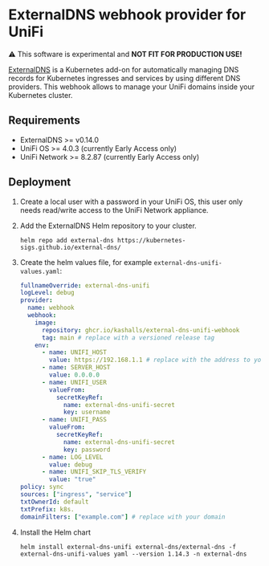# ExternalDNS webhook provider for UniFi

⚠️ This software is experimental and **NOT FIT FOR PRODUCTION USE!**

[ExternalDNS](https://github.com/kubernetes-sigs/external-dns) is a Kubernetes add-on for automatically managing DNS records for Kubernetes ingresses and services by using different DNS providers. This webhook allows to manage your UniFi domains inside your Kubernetes cluster.

## Requirements

- ExternalDNS >= v0.14.0
- UniFi OS >= 4.0.3 (currently Early Access only)
- UniFi Network >= 8.2.87 (currently Early Access only)

## Deployment

1. Create a local user with a password in your UniFi OS, this user only needs read/write access to the UniFi Network appliance.

2. Add the ExternalDNS Helm repository to your cluster.

    ```shell
    helm repo add external-dns https://kubernetes-sigs.github.io/external-dns/
    ```

3. Create the helm values file, for example `external-dns-unifi-values.yaml`:

    ```yaml
    fullnameOverride: external-dns-unifi
    logLevel: debug
    provider:
      name: webhook
      webhook:
        image:
          repository: ghcr.io/kashalls/external-dns-unifi-webhook
          tag: main # replace with a versioned release tag
        env:
          - name: UNIFI_HOST
            value: https://192.168.1.1 # replace with the address to your UniFi router
          - name: SERVER_HOST
            value: 0.0.0.0
          - name: UNIFI_USER
            valueFrom:
              secretKeyRef:
                name: external-dns-unifi-secret
                key: username
          - name: UNIFI_PASS
            valueFrom:
              secretKeyRef:
                name: external-dns-unifi-secret
                key: password
          - name: LOG_LEVEL
            value: debug
          - name: UNIFI_SKIP_TLS_VERIFY
            value: "true"
    policy: sync
    sources: ["ingress", "service"]
    txtOwnerId: default
    txtPrefix: k8s.
    domainFilters: ["example.com"] # replace with your domain
    ```

4. Install the Helm chart

    ```shell
    helm install external-dns-unifi external-dns/external-dns -f external-dns-unifi-values yaml --version 1.14.3 -n external-dns
    ```
